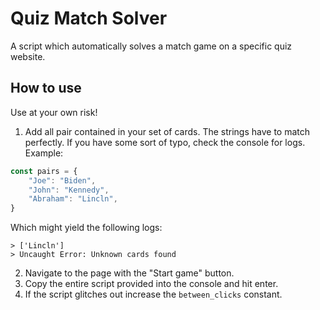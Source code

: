 # Quiz Match Solver

A script which automatically solves a match game on a specific quiz website.

## How to use

Use at your own risk!

1. Add all pair contained in your set of cards. The strings have to match perfectly. If you have some sort of typo, check the console for logs.
Example:
```js
const pairs = {
    "Joe": "Biden",
    "John": "Kennedy",
    "Abraham": "Lincln",
}
```
Which might yield the following logs:
```
> ['Lincln']
> Uncaught Error: Unknown cards found
```
2. Navigate to the page with the "Start game" button.
3. Copy the entire script provided into the console and hit enter.
4. If the script glitches out increase the `between_clicks` constant.

